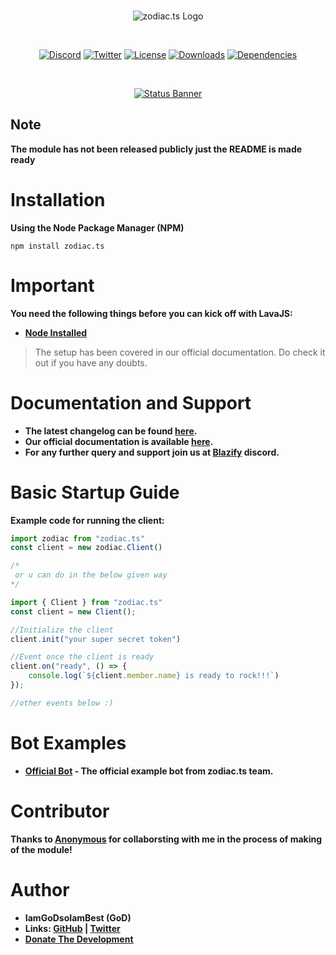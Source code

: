 <div align="center">
  <br />
  <p>
   <img src="https://cdn.discordapp.com/avatars/719482391223205918/045ef202ee95380e8e13acab5d3f9d91.webp?size=2048" alt="zodiac.ts Logo" />
  </p>
  <br />
  <p>
<a href="https://discord.gg/UDuBXKW"><img src="https://discordapp.com/api/guilds/714874374070599720/widget.png?style=shield" alt="Discord" /></a>
    <a href="https://twitter.com/ABlazify"><img src="https://img.shields.io/twitter/follow/ABlazify?label=Follow&style=social" alt="Twitter" /></a>
    <a href="https://github.com/zodiac.tsTS/zodiac.ts/blob/master/LICENSE"><img src="https://img.shields.io/npm/l/zodiac.ts" alt="License" /></a>
    <a href="https://npmjs.com/package/zodiac.ts"><img src="https://img.shields.io/npm/dt/zodiac.ts" alt="Downloads" /></a>
    <a href="https://david-dm.org/ZodiacTS/Zodiac.ts"><img src="https://img.shields.io/david/zodiac.tsTS/zodiac.ts" alt="Dependencies" /></a>
  </p>
  <br />
  <p>
    <a href="https://nodei.co/npm/zodiac.ts/"><img src="https://nodei.co/npm/zodiac.ts.png?downloads=true&stars=true" alt="Status Banner"></a>
  </p>
</div>

## Note
**The module has not been released publicly just the README is made ready**


# Installation

**Using the Node Package Manager (NPM)**

```shell script
npm install zodiac.ts
```

# Important

**You need the following things before you can kick off with LavaJS:**

- [**Node Installed**](https://www.nodejs.org)

> The setup has been covered in our official documentation. Do check it out if you have any doubts.

# Documentation and Support

- **The latest changelog can be found [here](#).**
- **Our official documentation is available [here](#).**
- **For any further query and support join us at [Blazify](https://discord.gg/PpaaCJK) discord.**

# Basic Startup Guide

**Example code for running the client:**

```ts
import zodiac from "zodiac.ts"
const client = new zodiac.Client()

/*
 or u can do in the below given way
*/

import { Client } from "zodiac.ts"
const client = new Client();

//Initialize the client
client.init("your super secret token")

//Event once the client is ready
client.on("ready", () => {
    console.log(`${client.member.name} is ready to rock!!!`)
});

//other events below :)
```

# Bot Examples

- **[Official Bot](https://github.com/zodiac.tsTS/zodiac.ts/tree/master/TestBot) - The official example bot from zodiac.ts team.**


# Contributor

**Thanks to [Anonymous](https://github.com/ThatAnonymousG) for collaborsting with me in the process of making of the module!**

# Author

- **IamGoDsoIamBest (GoD)**
- **Links: [GitHub](https://github.com/zodiac.tsTS) | [Twitter](https://twitter.com/ABlazify)**
- [**Donate The Development**](https://paypal.me/roahgaming)
